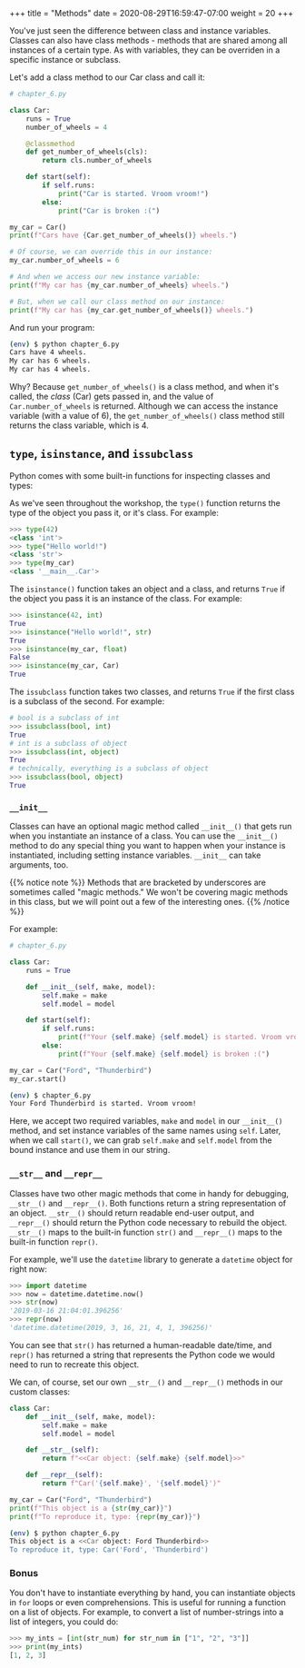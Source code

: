 +++
title = "Methods"
date = 2020-08-29T16:59:47-07:00
weight = 20
+++

You've just seen the difference between class and instance variables. Classes can also have class methods - methods that are shared among all instances of a certain type. As with variables, they can be overriden in a specific instance or subclass.

Let's add a class method to our Car class and call it:

```python
# chapter_6.py

class Car:
    runs = True
    number_of_wheels = 4

    @classmethod
    def get_number_of_wheels(cls):
        return cls.number_of_wheels

    def start(self):
        if self.runs:
            print("Car is started. Vroom vroom!")
        else:
            print("Car is broken :(")

my_car = Car()
print(f"Cars have {Car.get_number_of_wheels()} wheels.")

# Of course, we can override this in our instance:
my_car.number_of_wheels = 6

# And when we access our new instance variable:
print(f"My car has {my_car.number_of_wheels} wheels.")

# But, when we call our class method on our instance:
print(f"My car has {my_car.get_number_of_wheels()} wheels.")
```

And run your program:

```bash
(env) $ python chapter_6.py
Cars have 4 wheels.
My car has 6 wheels.
My car has 4 wheels.
```

Why? Because `get_number_of_wheels()` is a class method, and when it's called, the *class* (Car) gets passed in, and the value of `Car.number_of_wheels` is returned. Although we can access the instance variable (with a value of 6), the `get_number_of_wheels()` class method still returns the class variable, which is 4.


## `type`, `isinstance`, and `issubclass`

Python comes with some built-in functions for inspecting classes and types:

As we've seen throughout the workshop, the `type()` function returns the type of the object you pass it, or it's class. For example:

```python
>>> type(42)
<class 'int'>
>>> type("Hello world!")
<class 'str'>
>>> type(my_car)
<class '__main__.Car'>
```

The `isinstance()` function takes an object and a class, and returns `True` if the object you pass it is an instance of the class. For example:

```python
>>> isinstance(42, int)
True
>>> isinstance("Hello world!", str)
True
>>> isinstance(my_car, float)
False
>>> isinstance(my_car, Car)
True
```

The `issubclass` function takes two classes, and returns `True` if the first class is a subclass of the second. For example:

```python
# bool is a subclass of int
>>> issubclass(bool, int)
True
# int is a subclass of object
>>> issubclass(int, object)
True
# technically, everything is a subclass of object
>>> issubclass(bool, object)
True
```


### `__init__`

Classes can have an optional magic method called `__init__()` that gets run when you instantiate an instance of a class. You can use the `__init__()` method to do any special thing you want to happen when your instance is instantiated, including setting instance variables. `__init__` can take arguments, too.

{{% notice note %}}
Methods that are bracketed by underscores are sometimes called "magic methods." We won't be covering magic methods in this class, but we will point out a few of the interesting ones.
{{% /notice %}}

For example:

```python
# chapter_6.py

class Car:
    runs = True

    def __init__(self, make, model):
        self.make = make
        self.model = model

    def start(self):
        if self.runs:
            print(f"Your {self.make} {self.model} is started. Vroom vroom!")
        else:
            print(f"Your {self.make} {self.model} is broken :(")

my_car = Car("Ford", "Thunderbird")
my_car.start()
```

```bash
(env) $ chapter_6.py
Your Ford Thunderbird is started. Vroom vroom!
```

Here, we accept two required variables, `make` and `model` in our `__init__()` method, and set instance variables of the same names using `self`. Later, when we call `start()`, we can grab `self.make` and `self.model` from the bound instance and use them in our string.


### `__str__` and `__repr__`

Classes have two other magic methods that come in handy for debugging, `__str__()` and `__repr__()`. Both functions return a string representation of an object. `__str__()` should return readable end-user output, and `__repr__()` should return the Python code necessary to rebuild the object. `__str__()` maps to the built-in function `str()` and `__repr__()` maps to the built-in function `repr()`.

For example, we'll use the `datetime` library to generate a `datetime` object for right now:

```python
>>> import datetime
>>> now = datetime.datetime.now()
>>> str(now)
'2019-03-16 21:04:01.396256'
>>> repr(now)
'datetime.datetime(2019, 3, 16, 21, 4, 1, 396256)'
```

You can see that `str()` has returned a human-readable date/time, and `repr()` has returned a string that represents the Python code we would need to run to recreate this object.

We can, of course, set our own `__str__()` and `__repr__()` methods in our custom classes:

```python
class Car:
    def __init__(self, make, model):
        self.make = make
        self.model = model

    def __str__(self):
        return f"<<Car object: {self.make} {self.model}>>"

    def __repr__(self):
        return f"Car('{self.make}', '{self.model}')"

my_car = Car("Ford", "Thunderbird")
print(f"This object is a {str(my_car)}")
print(f"To reproduce it, type: {repr(my_car)}")
```

```bash
(env) $ python chapter_6.py
This object is a <<Car object: Ford Thunderbird>>
To reproduce it, type: Car('Ford', 'Thunderbird')
```

### Bonus

You don't have to instantiate everything by hand, you can instantiate objects in `for` loops or even comprehensions. This is useful for running a function on a list of objects. For example, to convert a list of number-strings into a list of integers, you could do:

```python
>>> my_ints = [int(str_num) for str_num in ["1", "2", "3"]]
>>> print(my_ints)
[1, 2, 3]
```